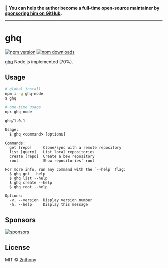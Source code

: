 **💛 You can help the author become a full-time open-source maintainer by [sponsoring him on GitHub](https://github.com/sponsors/2nthony).**

---

# ghq

[![npm version](https://img.shields.io/npm/v/ghq-node?label=&color=29BC9B)](https://npm.im/ghq-node) [![npm downloads](https://img.shields.io/npm/dm/ghq-node?label=&color=29BC9B)](https://npm.im/ghq-node)

[ghq](https://github.com/x-motemen/ghq) Node.js implemented (70%).

## Usage

```bash
# global install
npm i -g ghq-node
$ ghq

# one-time usage
npx ghq-node
```

```console
ghq/1.0.1

Usage:
  $ ghq <command> [options]

Commands:
  get [repo]     Clone/sync with a remote repository
  list [query]   List local repositories
  create [repo]  Create a bew repository
  root           Show repositories' root

For more info, run any command with the `--help` flag:
  $ ghq get --help
  $ ghq list --help
  $ ghq create --help
  $ ghq root --help

Options:
  -v, --version  Display version number
  -h, --help     Display this message
```

## Sponsors

[![sponsors](https://cdn.jsdelivr.net/gh/2nthony/sponsors-image/sponsors.svg)](https://github.com/sponsors/2nthony)

## License

MIT &copy; [2nthony](https://github.com/sponsors/2nthony)
